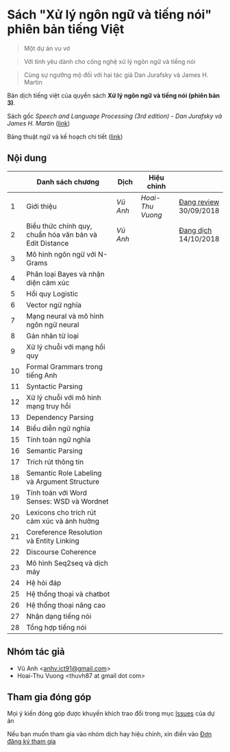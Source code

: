 # Sách "Xử lý ngôn ngữ và tiếng nói" phiên bản tiếng Việt 

> Một dự án vu vơ

> Với tình yêu dành cho công nghệ xử lý ngôn ngữ và tiếng nói

> Cùng sự ngưỡng mộ đối với hai tác giả Dan Jurafsky và James H. Martin

Bản dịch tiếng việt của quyển sách **Xử lý ngôn ngữ và tiếng nói (phiên bản 3)**.

Sách gốc *Speech and Language Processing (3rd edition) - Dan Jurafsky và James H. Martin* ([link](https://web.stanford.edu/~jurafsky/slp3/))

Bảng thuật ngữ và kế hoạch chi tiết ([link](https://docs.google.com/spreadsheets/d/1iHO-ktjAj4qS9--lijADSiGdsxRmnMuEmrOJoiyLUU8/edit?usp=sharing)) 

## Nội dung

|    | Danh sách chương                                        | Dịch       | Hiệu chỉnh           |                   |
|----|---------------------------------------------------------|------------|---------------------|--------------------|
| 1  | Giới thiệu                                              | *Vũ Anh*   | *Hoai-Thu Vuong*     | [Đang review](pdf/1.pdf)<br/>30/09/2018 |
| 2  | Biểu thức chính quy, chuẩn hóa văn bản và Edit Distance | *Vũ Anh*   |                      | [Đang dịch](pdf/2.pdf)<br>14/10/2018|
| 3  | Mô hình ngôn ngữ với N-Grams                            |            |                      |               |
| 4  | Phân loại Bayes và nhận diện cảm xúc                    |            |                      |               |
| 5  | Hồi quy Logistic                                        |            |                      |               |
| 6  | Vector ngữ nghĩa                                        |            |                      |               |
| 7  | Mạng neural và mô hình ngôn ngữ neural                  |            |                      |               |
| 8  | Gán nhãn từ loại                                        |            |                      |               |
| 9  | Xử lý chuỗi với mạng hồi quy                            |            |                      |               |
| 10 | Formal Grammars trong tiếng Anh                         |            |                      |               |
| 11 | Syntactic Parsing                                       |            |                      |               |
| 12 | Xử lý chuỗi với mô hình mạng truy hồi                   |            |                      |               |
| 13 | Dependency Parsing                                      |            |                      |               |
| 14 | Biểu diễn ngữ nghĩa                                     |            |                      |               |
| 15 | Tính toán ngữ nghĩa                                     |            |                      |               |
| 16 | Semantic Parsing                                        |            |                      |               |
| 17 | Trích rút thông tin                                     |            |                      |               |
| 18 | Semantic Role Labeling và Argument Structure            |            |                      |               |
| 19 | Tính toán với Word Senses: WSD và Wordnet               |            |                      |               |
| 20 | Lexicons cho trích rút cảm xúc và ảnh hưởng             |            |                      |               |
| 21 | Coreference Resolution và Entity Linking                |            |                      |               |
| 22 | Discourse Coherence                                     |            |                      |               |
| 23 | Mô hình Seq2seq và dịch máy                             |            |                      |               |
| 24 | Hệ hỏi đáp                                              |            |                      |               |
| 25 | Hệ thống thoại và chatbot                               |            |                      |               |
| 26 | Hệ thống thoại nâng cao                                 |            |                      |               |
| 27 | Nhận dạng tiếng nói                                     |            |                      |               |
| 28 | Tổng hợp tiếng nói                                      |            |                      |               |

## Nhóm tác giả 

* Vũ Anh <<anhv.ict91@gmail.com>>
* Hoai-Thu Vuong &lt;thuvh87 at gmail dot com&gt;

## Tham gia đóng góp

Mọi ý kiến đóng góp được khuyến khích trao đổi trong mục [Issues](https://github.com/undertheseanlp/slp3-vietnamese/issues) của dự án 

Nếu bạn muốn tham gia vào nhóm dịch hay hiệu chỉnh, xin điền vào [Đơn đăng ký tham gia](https://goo.gl/forms/MpJTjblliFKi4vLO2)
